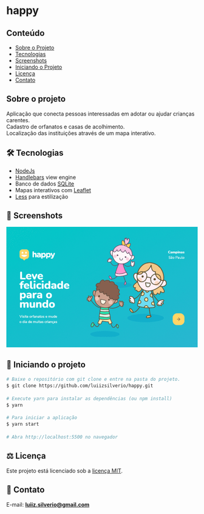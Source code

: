 # happy
## Conteúdo
* [Sobre o Projeto](#sobre-o-projeto)
* [Tecnologias](#hammer_and_wrench-tecnologias)
* [Screenshots](#camera_flash-screenshots)
* [Iniciando o Projeto](#:car-Iniciando-o-projeto)
* [Licença](#balance_scale-licença)
* [Contato](#email-contato)

## Sobre o projeto
Aplicação que conecta pessoas interessadas em adotar ou ajudar crianças carentes.<br />
Cadastro de orfanatos e casas de acolhimento.<br />
Localização das instituições através de um mapa interativo.

## :hammer_and_wrench: Tecnologias
* <ins>NodeJs</ins>
* <ins>Handlebars</ins> view engine
* Banco de dados <ins>SQLite</ins>
* Mapas interativos com <ins>Leaflet</ins>
* <ins>Less</ins> para estilização

## :camera_flash: Screenshots
![](https://github.com/luiizsilverio/happy/blob/main/public/images/screenshots/happy.gif)

## :car: Iniciando o projeto
```bash
# Baixe o repositório com git clone e entre na pasta do projeto.
$ git clone https://github.com/luiizsilverio/happy.git

# Execute yarn para instalar as dependências (ou npm install)
$ yarn

# Para iniciar a aplicação
$ yarn start

# Abra http://localhost:5500 no navegador
```

## :balance_scale: Licença
Este projeto está licenciado sob a [licença MIT](LICENSE).

## :email: Contato

E-mail: [**luiiz.silverio@gmail.com**](mailto:luiiz.silverio@gmail.com)
